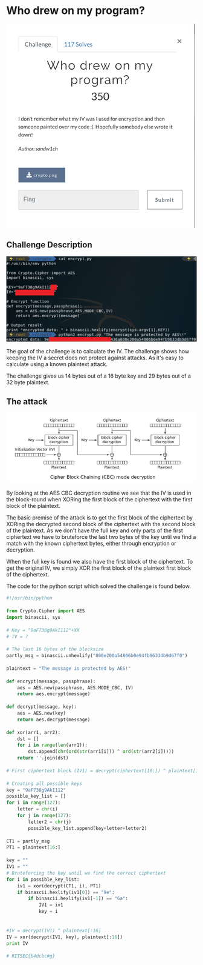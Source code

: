 # Who drew on my program? 

![alt text](images/title.png)

## Challenge Description

![alt text](images/challengedescription.png)

The goal of the challenge is to calculate the IV. The challenge shows how keeping the IV  a secret does not protect against attacks. As it's easy to calculate using a known plaintext attack. 


The challenge gives us 14 bytes out of a 16 byte key and 29 bytes out of a 32 byte plaintext.


## The attack
![alt text](images/wiki_CBC_decrypt.png)

By looking at the AES CBC decryption routine we see that the IV is used in the block-round when XORing the first block of the ciphertext with the first block of the plaintext. 

The basic premise of the attack is to get the first block of the ciphertext by XORing the decrypted second block of the ciphertext with the second block of the plaintext. As we don't have the full key and only parts of the first ciphertext we have to bruteforce the last two bytes of the key until we find a match with the known ciphertext bytes, either through encryption or decryption.  

When the full key is found we also have the first block of the ciphertext. To get the original IV, we simply XOR the first block of the plaintext first block of the ciphertext. 


The code for the python script which solved the challenge is found below.

``` python
#!/usr/bin/python

from Crypto.Cipher import AES
import binascii, sys

# Key = "9aF738g9AkI112"+XX
# IV = ?

# The last 16 bytes of the blocksize
partly_msg = binascii.unhexlify("808e200a54806b0e94fb9633db9d67f0")

plaintext = "The message is protected by AES!"

def encrypt(message, passphrase):
    aes = AES.new(passphrase, AES.MODE_CBC, IV)
    return aes.encrypt(message)

def decrypt(message, key):
    aes = AES.new(key)
    return aes.decrypt(message)

def xor(arr1, arr2):
    dst = []
    for i in range(len(arr1)):
        dst.append(chr(ord(str(arr1[i])) ^ ord(str(arr2[i]))))
    return ''.join(dst)

# First ciphertext block (IV1) = decrypt(ciphertext[16:]) ^ plaintext[16:]

# Creating all possible keys
key = "9aF738g9AkI112"
possible_key_list = [] 
for i in range(127):
    letter = chr(i)
    for j in range(127):
        letter2 = chr(j)
        possible_key_list.append(key+letter+letter2)

CT1 = partly_msg
PT1 = plaintext[16:]

key = ""
IV1 = ""
# Bruteforcing the key until we find the correct ciphertext
for i in possible_key_list:
    iv1 = xor(decrypt(CT1, i), PT1)
    if binascii.hexlify(iv1[0]) == "9e":
        if binascii.hexlify(iv1[-1]) == "6a":
            IV1 = iv1
            key = i


#IV = decrypt(IV1) ^ plaintext[:16]
IV = xor(decrypt(IV1, key), plaintext[:16])
print IV

# RITSEC{b4dcbc#g}

```
